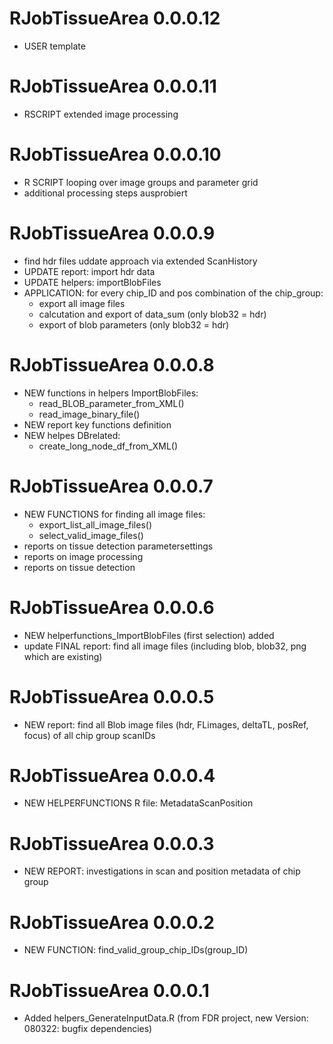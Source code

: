 # RJobTissueArea 0.0.0.12

* USER template 

# RJobTissueArea 0.0.0.11

* RSCRIPT extended image processing 

# RJobTissueArea 0.0.0.10

* R SCRIPT looping over image groups and parameter grid
* additional processing steps ausprobiert

# RJobTissueArea 0.0.0.9
* find hdr files uddate approach via extended ScanHistory
* UPDATE report: import hdr data
* UPDATE helpers: importBlobFiles
* APPLICATION: for every chip_ID and pos combination of the chip_group:
    - export all image files 
    - calcutation and export of data_sum (only blob32 = hdr)
    - export of blob parameters (only blob32 = hdr)

# RJobTissueArea 0.0.0.8

* NEW functions in helpers ImportBlobFiles:
    - read_BLOB_parameter_from_XML()
    - read_image_binary_file()
* NEW report key functions definition
* NEW helpes DBrelated:
    - create_long_node_df_from_XML()

# RJobTissueArea 0.0.0.7

* NEW FUNCTIONS for finding all image files:
    - export_list_all_image_files()
    - select_valid_image_files()
* reports on tissue detection parametersettings
* reports on image processing
* reports on tissue detection

# RJobTissueArea 0.0.0.6

* NEW helperfunctions_ImportBlobFiles (first selection) added
* update FINAL report: find all image files (including blob, blob32, png which are existing)

# RJobTissueArea 0.0.0.5

* NEW report: find all Blob image files (hdr, FLimages, deltaTL, posRef, focus) of all chip group scanIDs 

# RJobTissueArea 0.0.0.4

* NEW HELPERFUNCTIONS R file: MetadataScanPosition

# RJobTissueArea 0.0.0.3

* NEW REPORT: investigations in scan and position metadata of chip group

# RJobTissueArea 0.0.0.2

* NEW FUNCTION: find_valid_group_chip_IDs(group_ID)

# RJobTissueArea 0.0.0.1

* Added helpers_GenerateInputData.R (from FDR project, new Version: 080322: bugfix dependencies)






